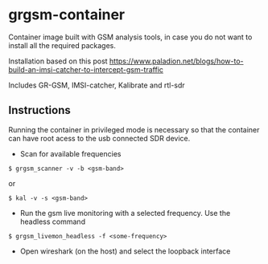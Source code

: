 # grgsm-container
Container image built with GSM analysis tools, in case you do not want to install all the required packages.

Installation based on this post https://www.paladion.net/blogs/how-to-build-an-imsi-catcher-to-intercept-gsm-traffic

Includes GR-GSM, IMSI-catcher, Kalibrate and rtl-sdr

## Instructions

Running the container in privileged mode is necessary so that the container can have root acess to the usb connected
SDR device.

- Scan for available frequencies
```
$ grgsm_scanner -v -b <gsm-band>
```
or
```
$ kal -v -s <gsm-band>
```

- Run the gsm live monitoring with a selected frequency. Use the headless command
```
$ grgsm_livemon_headless -f <some-frequency>
```

- Open wireshark (on the host) and select the loopback interface
